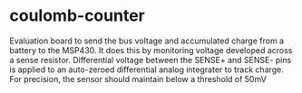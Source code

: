 # coulomb-counter
Evaluation board to send the bus voltage and accumulated charge from a battery to the MSP430. 
It does this by monitoring voltage developed across a sense resistor. Differential voltage between
the SENSE+ and SENSE- pins is applied to an auto-zeroed differential analog integrater to track charge.
For precision, the sensor should maintain below a threshold of 50mV
